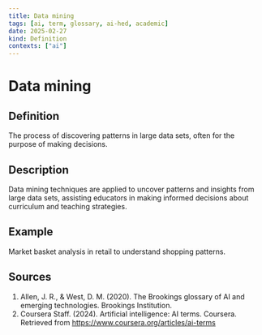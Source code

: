 ```yaml
---
title: Data mining
tags: [ai, term, glossary, ai-hed, academic]
date: 2025-02-27
kind: Definition
contexts: ["ai"]
---
```


# Data mining

## Definition
The process of discovering patterns in large data sets, often for the purpose of making decisions.

## Description
Data mining techniques are applied to uncover patterns and insights from large data sets, assisting educators in making informed decisions about curriculum and teaching strategies.

## Example
Market basket analysis in retail to understand shopping patterns.

## Sources
1. Allen, J. R., & West, D. M. (2020). The Brookings glossary of AI and emerging technologies. Brookings Institution.
2. Coursera Staff. (2024). Artificial intelligence: AI terms. Coursera. Retrieved from https://www.coursera.org/articles/ai-terms
